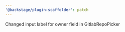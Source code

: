 ```yaml
---
'@backstage/plugin-scaffolder': patch
---
```


Changed input label for owner field in GitlabRepoPicker
